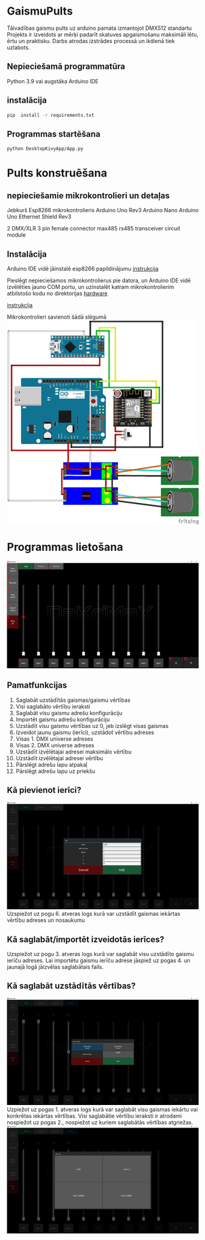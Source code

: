 # GaismuPults
Tālvadības gaismu pults uz arduino pamata izmantojot DMX512 standartu
Projekts ir izveidots ar mērķi padarīt skatuves apgaismošanu maksimāli lētu, ērtu un praktisku.
Darbs atrodas izstrādes processā un ikdienā tiek uzlabots.

## Nepieciešamā programmatūra
Python 3.9 vai augstāka
Arduino IDE

## instalācija
```bash
pip  install -r requirements.txt
```
## Programmas startēšana
```bash
python DesktopKivyApp/App.py
```
# Pults konstruēšana
## nepieciešamie mikrokontrolieri un detaļas
Jebkurš Esp8266 mikrokontrolieris
Arduino Uno Rev3
Arduino Nano
Arduino Uno Ethernet Shield Rev3

2 DMX/XLR 3 pin female connector
max485 rs485 transceiver circuit module

## Instalācija
Arduino IDE vidē jāinstalē esp8266 papildinājumu
[instrukcija](https://randomnerdtutorials.com/how-to-install-esp8266-board-arduino-ide/)

Pieslēgt nepieciešamos mikrokontrolierus pie datora, un Arduino IDE vidē izvēlēties jauno COM portu, un uzinstalēt katram mikrokontrolierim atbilstošo kodu no direktorijas [hardware](https://github.com/Hlebusek/GaismuPults/blob/main/hardware/)

[instrukcija](https://support.arduino.cc/hc/en-us/articles/4733418441116-Upload-a-sketch-in-Arduino-IDE)

Mikrokontrolieri savienoti šādā slēgumā
![](https://github.com/Hlebusek/GaismuPults/blob/main/images/Wiring.png?raw=true)




# Programmas lietošana
![](https://github.com/Hlebusek/GaismuPults/blob/main/images/AppMain.png?raw=true)

## Pamatfunkcijas 
1. Saglabāt uzstādītās gaismas/gaismu vērtības
2. Visi saglabāto vērtību ieraksti
3. Saglabāt visu gaismu adrešu konfigurāciju
4. Importēt gaismu adrešu konfigurāciju 
5. Uzstādīt visu gaismu vērtības uz 0, jeb izslēgt visas gaismas
6. Izveidot jaunu gaismu (ierīci), uzstādot vērtību adreses
7. Visas 1. DMX universe adreses
8. Visas 2. DMX universe adreses
9. Uzstādīt izvēlētajai adresei maksimālo vērtību
10. Uzstādīt izvēlētajai adresei vērtību
11. Pārslēgt adrešu lapu atpakaļ
12. Pārslēgt adrešu lapu uz priekšu

## Kā pievienot ierīci?
![](https://github.com/Hlebusek/GaismuPults/blob/main/images/AppAddDevice.png?raw=true)
  Uzspiežot uz pogu 6. atveras logs kurā var uzstādīt gaismas iekārtas vērtību adreses un nosaukumu
  
## Kā saglabāt/importēt izveidotās ierīces?
  Uzspiežot uz pogu 3. atveras logs kurā var saglabāt visu uzstādīto gaismu ierīču adreses.
  Lai importētu gaismu ierīču adrese jāspiež uz pogas 4. un jaunajā logā jāizvēlas saglabātais fails.
  
## Kā saglabāt uzstādītās vērtības?
![](https://github.com/Hlebusek/GaismuPults/blob/main/images/AppSaveRec.png?raw=true)
Uzpiežot uz pogas 1. atveras logs kurā var saglabāt visu gaismas iekārtu vai konkrētas iekārtas vērtības.
Visi saglabātie vērtību ieraksti ir atrodami nospiežot uz pogas 2., nospiežot uz kuriem saglabātās vērtības atgriežas.
![](https://github.com/Hlebusek/GaismuPults/blob/main/images/AppRecords.png?raw=true)
  

  


